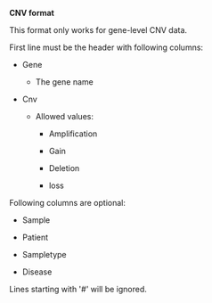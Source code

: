 **CNV format**

This format only works for gene-level CNV data.

First line must be the header with following columns:

-   Gene

    -   The gene name

-   Cnv

    -   Allowed values:

        -   Amplification

        -   Gain

        -   Deletion

        -   loss

Following columns are optional:

-   Sample

-   Patient

-   Sampletype

-   Disease

Lines starting with '#' will be ignored.
